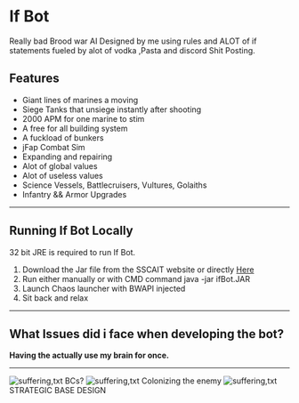 
<h1>If Bot</h1>

Really bad Brood war AI Designed by me using rules and ALOT of if statements fueled by alot of vodka ,Pasta and discord Shit Posting.

<h2><b>Features</b></h2>


* Giant lines of marines a moving
* Siege Tanks that unsiege instantly after shooting
* 2000 APM for one marine to stim
* A free for all building system 
* A fuckload of bunkers
* jFap Combat Sim
* Expanding and repairing
* Alot of global values
* Alot of useless values
* Science Vessels, Battlecruisers, Vultures, Golaiths
* Infantry && Armor Upgrades

<hr />

<h2>Running If Bot Locally</h2>

32 bit JRE is required to run If Bot.

1. Download the Jar file from the SSCAIT website or directly [Here](https://sscaitournament.com/bot_binary.php?bot=If+Bot)
2. Run either manually or with CMD command java -jar ifBot.JAR
3. Launch Chaos launcher with BWAPI injected
4. Sit back and relax

<hr />

<h2>What Issues did i face when developing the bot?</h2>
<strong>Having the actually use my brain for once.</strong>

<hr />


![suffering,txt](https://i.imgur.com/Xo422hY.gif)
BCs?
![suffering,txt](https://i.imgur.com/KkulnQg.gif)
Colonizing the enemy
![suffering,txt](https://i.imgur.com/LahNhaL.gif)
STRATEGIC BASE DESIGN





